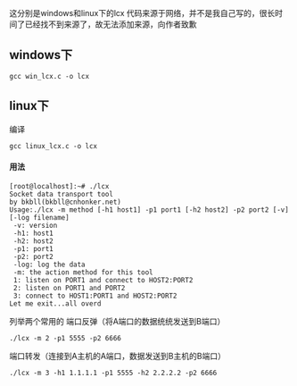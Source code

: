 这分别是windows和linux下的lcx
代码来源于网络，并不是我自己写的，很长时间了已经找不到来源了，故无法添加来源，向作者致歉

## windows下
```
gcc win_lcx.c -o lcx
```

## linux下
编译
```
gcc linux_lcx.c -o lcx
```
#### 用法
```
[root@localhost]:~# ./lcx
Socket data transport tool
by bkbll(bkbll@cnhonker.net)
Usage:./lcx -m method [-h1 host1] -p1 port1 [-h2 host2] -p2 port2 [-v] [-log filename]
 -v: version
 -h1: host1
 -h2: host2
 -p1: port1
 -p2: port2
 -log: log the data
 -m: the action method for this tool
 1: listen on PORT1 and connect to HOST2:PORT2
 2: listen on PORT1 and PORT2
 3: connect to HOST1:PORT1 and HOST2:PORT2
Let me exit...all overd
```
列举两个常用的
端口反弹（将A端口的数据统统发送到B端口）
```
./lcx -m 2 -p1 5555 -p2 6666
```
端口转发（连接到A主机的A端口，数据发送到B主机的B端口）
```
./lcx -m 3 -h1 1.1.1.1 -p1 5555 -h2 2.2.2.2 -p2 6666
```

